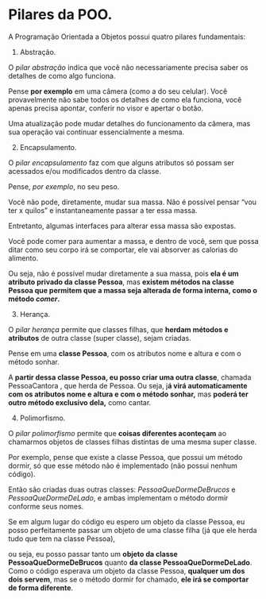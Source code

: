 # Pilares da POO.

A Programação Orientada a Objetos possui quatro pilares fundamentais:

1. Abstração.

O *pilar abstração* indica que você não necessariamente precisa saber os detalhes de como algo funciona.

Pense **por exemplo** em uma câmera (como a do seu celular). Você provavelmente não sabe todos os detalhes de como ela funciona, você apenas precisa apontar, conferir no visor e apertar o botão.

Uma atualização pode mudar detalhes do funcionamento da câmera, mas sua operação vai continuar essencialmente a mesma.

2. Encapsulamento.

O *pilar encapsulamento* faz com que alguns atributos só possam ser acessados e/ou modificados dentro da classe.

Pense, *por exemplo*, no seu peso.

Você não pode, diretamente, mudar sua massa. Não é possível pensar “vou ter x quilos” e instantaneamente passar a ter essa massa.

Entretanto, algumas interfaces para alterar essa massa são expostas.

Você pode comer para aumentar a massa, e dentro de você, sem que possa ditar como seu corpo irá se comportar, ele vai absorver as calorias do alimento.

Ou seja, não é possível mudar diretamente a sua massa, pois **ela é um atributo privado da classe Pessoa**, mas **existem métodos na classe Pessoa que permitem que a massa seja alterada de forma interna, como o método *comer*.**

3. Herança.

O *pilar herança* permite que classes filhas, que **herdam métodos e atributos** de outra classe (super classe), sejam criadas.

Pense em uma **classe Pessoa**, com os atributos nome e altura e com o método sonhar.

A **partir dessa classe Pessoa, eu posso criar uma outra classe**, chamada PessoaCantora , que herda de Pessoa. Ou seja, j**á virá automaticamente com os atributos nome e altura e com o método sonhar,** mas **poderá ter outro método exclusivo dela,** como cantar.

4. Polimorfismo.

O *pilar polimorfismo* permite que **coisas diferentes aconteçam** ao chamarmos objetos de classes filhas distintas de uma mesma super classe.

Por exemplo, pense que existe a classe Pessoa, que possui um método dormir, só que esse método não é implementado (não possui nenhum código).

Então são criadas duas outras classes: *PessoaQueDormeDeBrucos* e *PessoaQueDormeDeLado*, e ambas implementam o método dormir conforme seus nomes.

Se em algum lugar do código eu espero um objeto da classe Pessoa, eu posso perfeitamente passar um objeto de uma classe filha (já que ele herda tudo que tem na classe Pessoa),

ou seja, eu posso passar tanto um **objeto da classe PessoaQueDormeDeBrucos** quanto **da classe PessoaQueDormeDeLado**. Como o código esperava um objeto da classe Pessoa, **qualquer um dos dois servem**, mas se o método dormir for chamado, **ele irá se comportar de forma diferente**.




